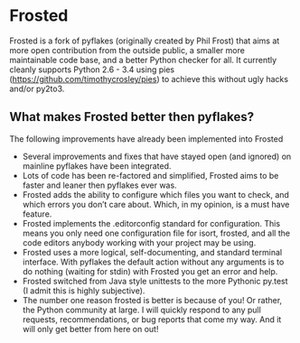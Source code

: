 # Frosted

Frosted is a fork of pyflakes (originally created by Phil Frost) that aims at more open contribution from the outside public, a smaller more maintainable code base, and a better Python checker for all. It currently cleanly supports Python 2.6 - 3.4 using pies (https://github.com/timothycrosley/pies) to achieve this without ugly hacks and/or py2to3.

## What makes Frosted better then pyflakes?

The following improvements have already been implemented into Frosted

- Several improvements and fixes that have stayed open (and ignored) on mainline pyflakes have been integrated.
- Lots of code has been re-factored and simplified, Frosted aims to be faster and leaner then pyflakes ever was.
- Frosted adds the ability to configure which files you want to check, and which errors you don’t care about. Which, in my opinion, is a must have feature.
- Frosted implements the .editorconfig standard for configuration. This means you only need one configuration file for isort, frosted, and all the code editors anybody working with your project may be using.
- Frosted uses a more logical, self-documenting, and standard terminal interface. With pyflakes the default action without any arguments is to do nothing (waiting for stdin) with Frosted you get an error and help.
- Frosted switched from Java style unittests to the more Pythonic py.test (I admit this is highly subjective).
- The number one reason frosted is better is because of you! Or rather, the Python community at large. I will quickly respond to any pull requests, recommendations, or bug reports that come my way.
And it will only get better from here on out!
